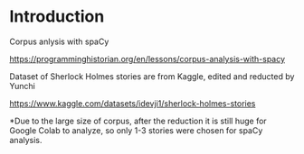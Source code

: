 # Introduction
Corpus anlysis with spaCy

https://programminghistorian.org/en/lessons/corpus-analysis-with-spacy

Dataset of Sherlock Holmes stories are from Kaggle, edited and reducted by Yunchi

https://www.kaggle.com/datasets/idevji1/sherlock-holmes-stories

*Due to the large size of corpus, after the reduction it is still huge for Google Colab to analyze, so only 1-3 stories were chosen for spaCy analysis.
